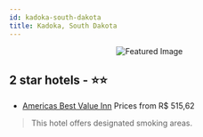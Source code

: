 ```yaml
---
id: kadoka-south-dakota
title: Kadoka, South Dakota
---
```


<center><img src="https://i.travelapi.com/hotels/1000000/580000/573700/573617/c8dd3155_b.jpg" alt="Featured Image" /></center>


##  2 star hotels - ⭐️⭐️

-    [Americas Best Value Inn](https://us.hurb.com/hotels/kadoka/americas-best-value-inn-JNP-JP988287?cmp=18055) Prices from R$ 515,62
   > This hotel offers designated smoking areas.
